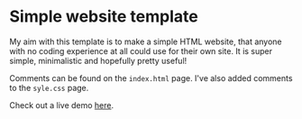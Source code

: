 # Simple website template
My aim with this template is to make a simple HTML website, that anyone with no coding experience at all could use for their own site. It is super simple, minimalistic and hopefully pretty useful!

Comments can be found on the `index.html` page. I've also added comments to the `syle.css` page.

Check out a live demo [here](https://giacomolaw.github.io/simple-website-template/).
